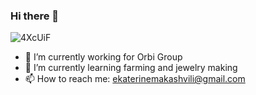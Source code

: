 ### Hi there 👋

![4XcUiF](https://github.com/ekato-makashvili/ekato-makashvili/assets/44134970/f982e4c7-e248-4eed-b350-733434edb8de)

- 🔭 I’m currently working for Orbi Group
- 🌱 I’m currently learning farming and jewelry making
- 📫 How to reach me: ekaterinemakashvili@gmail.com
